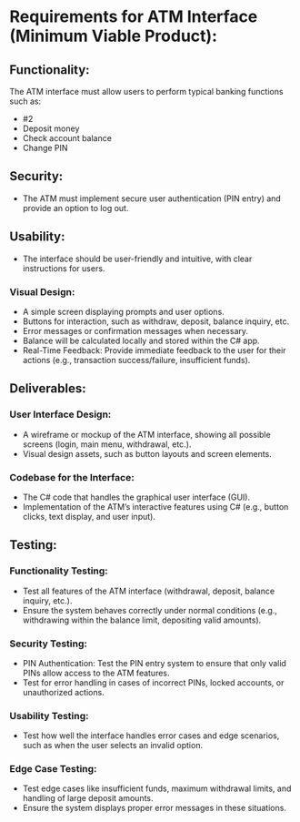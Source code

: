 # Requirements for ATM Interface (Minimum Viable Product):

## Functionality: 
The ATM interface must allow users to perform typical banking functions such as:
- #2
- Deposit money
- Check account balance
- Change PIN

## Security: 
- The ATM must implement secure user authentication (PIN entry) and provide an option to log out.

## Usability: 
- The interface should be user-friendly and intuitive, with clear instructions for users.

### Visual Design:
- A simple screen displaying prompts and user options.
- Buttons for interaction, such as withdraw, deposit, balance inquiry, etc.
- Error messages or confirmation messages when necessary.
- Balance will be calculated locally and stored within the C# app.
- Real-Time Feedback: Provide immediate feedback to the user for their actions (e.g., transaction success/failure, insufficient funds).

## Deliverables:

### User Interface Design:
- A wireframe or mockup of the ATM interface, showing all possible screens (login, main menu, withdrawal, etc.).
- Visual design assets, such as button layouts and screen elements.
### Codebase for the Interface:
- The C# code that handles the graphical user interface (GUI).
- Implementation of the ATM’s interactive features using C# (e.g., button clicks, text display, and user input).

## Testing:

### Functionality Testing:
- Test all features of the ATM interface (withdrawal, deposit, balance inquiry, etc.).
- Ensure the system behaves correctly under normal conditions (e.g., withdrawing within the balance limit, depositing valid amounts).
### Security Testing:
- PIN Authentication: Test the PIN entry system to ensure that only valid PINs allow access to the ATM features.
- Test for error handling in cases of incorrect PINs, locked accounts, or unauthorized actions.
### Usability Testing:
- Test how well the interface handles error cases and edge scenarios, such as when the user selects an invalid option.
### Edge Case Testing:
- Test edge cases like insufficient funds, maximum withdrawal limits, and handling of large deposit amounts.
- Ensure the system displays proper error messages in these situations.


